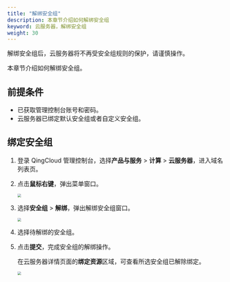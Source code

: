 ```yaml
---
title: "解绑安全组"
description: 本章节介绍如何解绑安全组
keyword: 云服务器，解绑安全组
weight: 30
---
```


解绑安全组后，云服务器将不再受安全组规则的保护，请谨慎操作。

本章节介绍如何解绑安全组。

## 前提条件

- 已获取管理控制台账号和密码。
- 云服务器已绑定默认安全组或者自定义安全组。

## 绑定安全组

1. 登录 QingCloud 管理控制台，选择**产品与服务** > **计算** > **云服务器**，进入域名列表页。

2. 点击**鼠标右键**，弹出菜单窗口。

   <img src="/compute/vm/_images/vm_security_unbind.png" style="zoom:50%;" />

2. 选择**安全组** > **解绑**，弹出解绑安全组窗口。

   <img src="/compute/vm/_images/vm_security_unbind_win.png" style="zoom:50%;" />

4. 选择待解绑的安全组。

5. 点击**提交**，完成安全组的解绑操作。

   在云服务器详情页面的**绑定资源**区域，可查看所选安全组已解除绑定。

   <img src="/compute/vm/_images/vm_security_add_position.png" style="zoom:50%;" />
